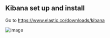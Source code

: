 ## Kibana set up and install


Go to https://www.elastic.co/downloads/kibana


![image](https://github.com/user-attachments/assets/83ad9270-1b24-4204-8c7d-2035a252b11c)

